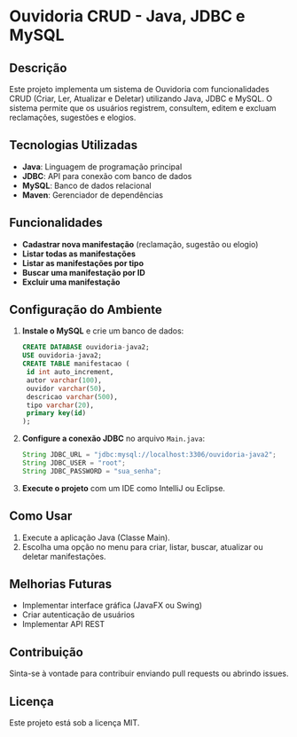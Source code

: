 # Ouvidoria CRUD - Java, JDBC e MySQL

## Descrição
Este projeto implementa um sistema de Ouvidoria com funcionalidades CRUD (Criar, Ler, Atualizar e Deletar) utilizando Java, JDBC e MySQL. O sistema permite que os usuários registrem, consultem, editem e excluam reclamações, sugestões e elogios.

## Tecnologias Utilizadas
- **Java**: Linguagem de programação principal
- **JDBC**: API para conexão com banco de dados
- **MySQL**: Banco de dados relacional
- **Maven**: Gerenciador de dependências

## Funcionalidades
- **Cadastrar nova manifestação** (reclamação, sugestão ou elogio)
- **Listar todas as manifestações**
- **Listar as manifestações por tipo**
- **Buscar uma manifestação por ID**
- **Excluir uma manifestação**

## Configuração do Ambiente
1. **Instale o MySQL** e crie um banco de dados:
   ```sql
   CREATE DATABASE ouvidoria-java2;
   USE ouvidoria-java2;
   CREATE TABLE manifestacao (
    id int auto_increment,
    autor varchar(100),
    ouvidor varchar(50),
    descricao varchar(500),
    tipo varchar(20),
    primary key(id)
   );
   ```

2. **Configure a conexão JDBC** no arquivo `Main.java`:
   ```java
   String JDBC_URL = "jdbc:mysql://localhost:3306/ouvidoria-java2";
   String JDBC_USER = "root";
   String JDBC_PASSWORD = "sua_senha";
   ```

3. **Execute o projeto** com um IDE como IntelliJ ou Eclipse.

## Como Usar
1. Execute a aplicação Java (Classe Main).
2. Escolha uma opção no menu para criar, listar, buscar, atualizar ou deletar manifestações.

## Melhorias Futuras
- Implementar interface gráfica (JavaFX ou Swing)
- Criar autenticação de usuários
- Implementar API REST

## Contribuição
Sinta-se à vontade para contribuir enviando pull requests ou abrindo issues.

## Licença
Este projeto está sob a licença MIT.
